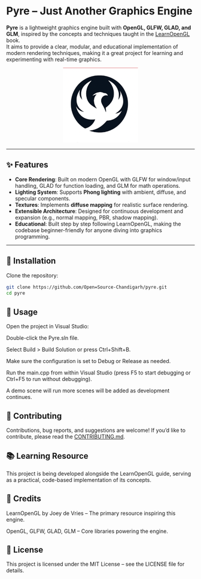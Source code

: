 # Pyre – Just Another Graphics Engine

**Pyre** is a lightweight graphics engine built with **OpenGL, GLFW, GLAD, and GLM**, inspired by the concepts and techniques taught in the [LearnOpenGL](https://learnopengl.com/) book.  
It aims to provide a clear, modular, and educational implementation of modern rendering techniques, making it a great project for learning and experimenting with real-time graphics.  

<div align="center">
  <img src="resources/icon.png" alt="Pyre Logo" width="200"/>
</div>

---

## ✨ Features  

- **Core Rendering**: Built on modern OpenGL with GLFW for window/input handling, GLAD for function loading, and GLM for math operations.  
- **Lighting System**: Supports **Phong lighting** with ambient, diffuse, and specular components.  
- **Textures**: Implements **diffuse mapping** for realistic surface rendering.  
- **Extensible Architecture**: Designed for continuous development and expansion (e.g., normal mapping, PBR, shadow mapping).  
- **Educational**: Built step by step following LearnOpenGL, making the codebase beginner-friendly for anyone diving into graphics programming.  

---

## 🔧 Installation  

Clone the repository:  

```bash
git clone https://github.com/Open=Source-Chandigarh/pyre.git
cd pyre
```

## 🚀 Usage

Open the project in Visual Studio:

Double-click the Pyre.sln file.

Select Build > Build Solution or press Ctrl+Shift+B.

Make sure the configuration is set to Debug or Release as needed.

Run the main.cpp from within Visual Studio (press F5 to start debugging or Ctrl+F5 to run without debugging).

A demo scene will run more scenes will be added as development continues.

## 🤝 Contributing

Contributions, bug reports, and suggestions are welcome!
If you’d like to contribute, please read the [CONTRIBUTING.md](https://github.com/Open-Source-Chandigarh/pyre?tab=contributing-ov-file).

## 📚 Learning Resource

This project is being developed alongside the LearnOpenGL
 guide, serving as a practical, code-based implementation of its concepts.

## 🙌 Credits

LearnOpenGL by Joey de Vries – The primary resource inspiring this engine.

OpenGL, GLFW, GLAD, GLM – Core libraries powering the engine.

## 📄 License

This project is licensed under the MIT License – see the LICENSE file for details.
